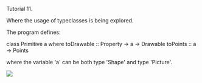 Tutorial 11.

Where the usage of typeclasses is being explored.

The program defines:

class Primitive a where 
      toDrawable :: Property -> a -> Drawable
      toPoints   :: a -> Points

where the variable 'a' can be both type 'Shape' and type 'Picture'.

![](https://raw.github.com/madjestic/Haskell-OpenGL-Tutorial/master/tutorial11/main.png)